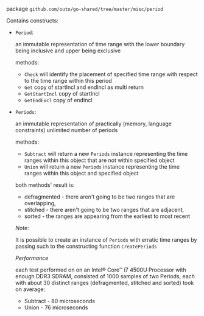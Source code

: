 package `github.com/outo/go-shared/tree/master/misc/period`

Contains constructs:
* `Period`:

    an immutable representation of time range with the lower boundary being inclusive and upper being exclusive
    
    methods:
    * `Check` will identify the placement of specified time range with respect to the time range within this period
    * `Get` copy of startIncl and endIncl as multi return
    * `GetStartIncl` copy of startIncl
    * `GetEndExcl` copy of endIncl
    
* `Periods`:

    an immutable representation of practically (memory, language constraints) unlimited number of periods

    methods:
    * `Subtract` will return a new `Periods` instance representing the time ranges within this object that are not within specified object
    * `Union` will return a new `Periods` instance representing the time ranges within this object and specified object
    
    both methods' result is:
    * defragmented - there aren't going to be two ranges that are overlapping, 
    * stitched - there aren't going to be two ranges that are adjacent,
    * sorted - the ranges are appearing from the earliest to most recent 
   
    *Note*:
     
     It is possible to create an instance of `Periods` with erratic time ranges 
     by passing such to the constructing function `CreatePeriods` 
     
     *Performance*
     
     each test performed on on an Intel® Core™ i7 4500U Processor with enough DDR3 SDRAM, 
     consisted of 1000 samples of two Periods, 
     each with about 30 distinct ranges (defragmented, stitched and sorted) 
     took on average:
     * Subtract - 80 microseconds
     * Union - 76 microseconds
     
     